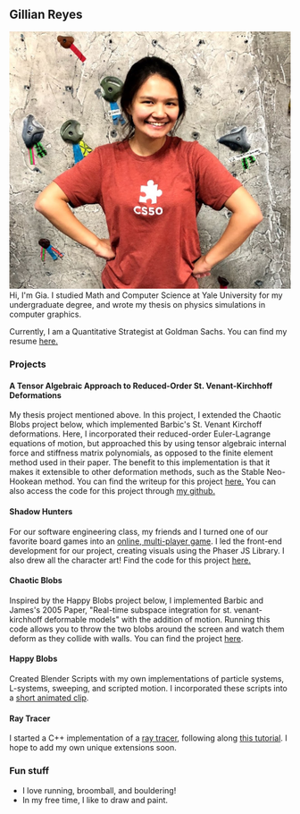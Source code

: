 ## Gillian Reyes
![Image](files/IMG_1689.jpeg)
Hi, I'm Gia. I studied Math and Computer Science at Yale University for my undergraduate degree, and wrote my thesis on physics simulations in computer graphics. 

Currently, I am a Quantitative Strategist at Goldman Sachs. You can find my resume [here.](files/gillian_reyes_resume.pdf)

### Projects
#### A Tensor Algebraic Approach to Reduced-Order St. Venant-Kirchhoff Deformations
My thesis project mentioned above. In this project, I extended the Chaotic Blobs project below, which implemented Barbic's St. Venant Kirchoff deformations. Here, I incorporated their reduced-order Euler-Lagrange equations of motion, but approached this by using tensor algebraic internal force and stiffness matrix polynomials, as opposed to the finite element method used in their paper. The benefit to this implementation is that it makes it extensible to other deformation methods, such as the Stable Neo-Hookean method. You can find the writeup for this project [here.](files/senior_thesis.pdf) You can also access the code for this project through [my github.](https://github.com/giareyes/deformable-objects)

#### Shadow Hunters 
For our software engineering class, my friends and I turned one of our favorite board games into an [online, multi-player game](https://shadowhunters.live/). I led the front-end development for our project, creating visuals using the Phaser JS Library. I also drew all the character art! Find the code for this project [here.](https://github.com/amritrau/shadow-hunters)

#### Chaotic Blobs
Inspired by the Happy Blobs project below, I implemented Barbic and James's 2005 Paper, "Real-time subspace integration for st. venant-kirchhoff deformable models" with the addition of motion. Running this code allows you to throw the two blobs around the screen and watch them deform as they collide with walls. You can find the project [here](https://github.com/giareyes/chaotic-blobs). 

#### Happy Blobs
Created Blender Scripts with my own implementations of particle systems, L-systems, sweeping, and scripted motion. I incorporated these scripts into a [short animated clip](https://www.youtube.com/watch?v=_yVD4_2ke1Q&ab_channel=GiaDoodles).

#### Ray Tracer 
I started a C++ implementation of a [ray tracer](https://github.com/giareyes/raytracer), following along [this tutorial](https://raytracing.github.io/books/RayTracingInOneWeekend.html). I hope to add my own unique extensions soon. 

### Fun stuff
- I love running, broomball, and bouldering!
- In my free time, I like to draw and paint. 
